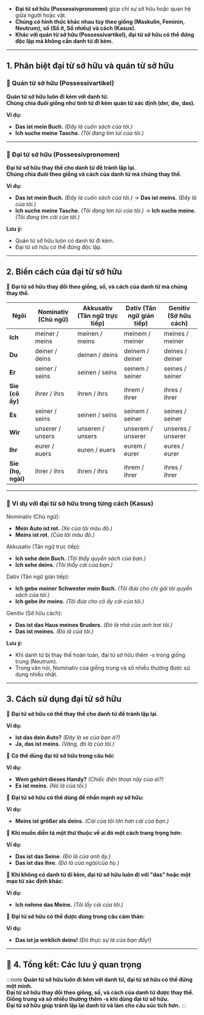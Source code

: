 
- **Đại từ sở hữu (Possessivpronomen)** giúp chỉ sự sở hữu hoặc quan hệ giữa người hoặc vật.  
- **Chúng có hình thức khác nhau tùy theo giống (Maskulin, Feminin, Neutrum), số (Số ít, Số nhiều) và cách (Kasus).**  
- **Khác với quán từ sở hữu (Possessivartikel), đại từ sở hữu có thể đứng độc lập mà không cần danh từ đi kèm.**

---

## **1. Phân biệt đại từ sở hữu và quán từ sở hữu**

### **🔹 Quán từ sở hữu (Possessivartikel)**

**Quán từ sở hữu luôn đi kèm với danh từ.**  
**Chúng chia đuôi giống như tính từ đi kèm quán từ xác định (der, die, das).**

**Ví dụ:**

- **Das ist mein Buch.** _(Đây là cuốn sách của tôi.)_
- **Ich suche meine Tasche.** _(Tôi đang tìm túi của tôi.)_

---

### **🔹 Đại từ sở hữu (Possessivpronomen)**

**Đại từ sở hữu thay thế cho danh từ để tránh lặp lại.**  
**Chúng chia đuôi theo giống và cách của danh từ mà chúng thay thế.**

**Ví dụ:**

- **Das ist mein Buch.** _(Đây là cuốn sách của tôi.)_ → **Das ist meins.** _(Đây là của tôi.)_
- **Ich suche meine Tasche.** _(Tôi đang tìm túi của tôi.)_ → **Ich suche meine.** _(Tôi đang tìm cái của tôi.)_

**Lưu ý:**  
  - Quán từ sở hữu luôn có danh từ đi kèm.  
  - Đại từ sở hữu có thể đứng độc lập.

---

## **2. Biến cách của đại từ sở hữu**

📌 **Đại từ sở hữu thay đổi theo giống, số, và cách của danh từ mà chúng thay thế.**

|**Ngôi**|**Nominativ** (Chủ ngữ)|**Akkusativ** (Tân ngữ trực tiếp)|**Dativ** (Tân ngữ gián tiếp)|**Genitiv** (Sở hữu cách)|
|---|---|---|---|---|
|**Ich**|meiner / meins|meinen / meins|meinem / meiner|meines / meiner|
|**Du**|deiner / deins|deinen / deins|deinem / deiner|deines / deiner|
|**Er**|seiner / seins|seinen / seins|seinem / seiner|seines / seiner|
|**Sie (cô ấy)**|ihrer / ihrs|ihren / ihrs|ihrem / ihrer|ihres / ihrer|
|**Es**|seiner / seins|seinen / seins|seinem / seiner|seines / seiner|
|**Wir**|unserer / unsers|unseren / unsers|unserem / unserer|unseres / unserer|
|**Ihr**|eurer / euers|euren / euers|eurem / eurer|eures / eurer|
|**Sie (họ, ngài)**|ihrer / ihrs|ihren / ihrs|ihrem / ihrer|ihres / ihrer|

---

### **🔹 Ví dụ với đại từ sở hữu trong từng cách (Kasus)**

 Nominativ (Chủ ngữ):

- **Mein Auto ist rot.** _(Xe của tôi màu đỏ.)_
- **Meins ist rot.** _(Của tôi màu đỏ.)_

 Akkusativ (Tân ngữ trực tiếp):

- **Ich sehe dein Buch.** _(Tôi thấy quyển sách của bạn.)_
- **Ich sehe deins.** _(Tôi thấy cái của bạn.)_

 Dativ (Tân ngữ gián tiếp):

- **Ich gebe meiner Schwester mein Buch.** _(Tôi đưa cho chị gái tôi quyển sách của tôi.)_
- **Ich gebe ihr meins.** _(Tôi đưa cho cô ấy cái của tôi.)_

 Genitiv (Sở hữu cách):

- **Das ist das Haus meines Bruders.** _(Đó là nhà của anh trai tôi.)_
- **Das ist meines.** _(Đó là của tôi.)_

**Lưu ý:**  
- Khi danh từ bị thay thế hoàn toàn, đại từ sở hữu thêm -s trong giống trung (Neutrum).  
- Trong văn nói, Nominativ của giống trung và số nhiều thường được sử dụng nhiều nhất.

---

## **3. Cách sử dụng đại từ sở hữu**

📌 **Đại từ sở hữu có thể thay thế cho danh từ để tránh lặp lại.**

 **Ví dụ:**

- **Ist das dein Auto?** _(Đây là xe của bạn à?)_
- **Ja, das ist meins.** _(Vâng, đó là của tôi.)_


📌 **Có thể dùng đại từ sở hữu trong câu hỏi:**

 **Ví dụ:**

- **Wem gehört dieses Handy?** _(Chiếc điện thoại này của ai?)_
- **Es ist meins.** _(Nó là của tôi.)_



📌 **Đại từ sở hữu có thể dùng để nhấn mạnh sự sở hữu:**

 **Ví dụ:**

- **Meins ist größer als deins.** _(Cái của tôi lớn hơn cái của bạn.)_



📌 **Khi muốn diễn tả một thứ thuộc về ai đó một cách trang trọng hơn:**

 **Ví dụ:**

- **Das ist das Seine.** _(Đó là của anh ấy.)_
- **Das ist das Ihre.** _(Đó là của ngài/của họ.)_



📌 **Khi không có danh từ đi kèm, đại từ sở hữu luôn đi với "das" hoặc một mạo từ xác định khác:**

 **Ví dụ:**

- **Ich nehme das Meine.** _(Tôi lấy cái của tôi.)_



📌 **Đại từ sở hữu có thể được dùng trong câu cảm thán:**

 **Ví dụ:**

- **Das ist ja wirklich deins!** _(Đó thực sự là của bạn đấy!)_

---

## **🎯 4. Tổng kết: Các lưu ý quan trọng**

:::note
  **Quán từ sở hữu luôn đi kèm với danh từ, đại từ sở hữu có thể đứng một mình.**  
  **Đại từ sở hữu thay đổi theo giống, số, và cách của danh từ được thay thế.**  
  **Giống trung và số nhiều thường thêm -s khi dùng đại từ sở hữu.**  
  **Đại từ sở hữu giúp tránh lặp lại danh từ và làm cho câu súc tích hơn.**
:::